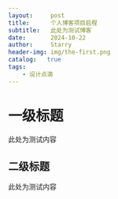 ```yaml
---
layout:     post
title:      个人博客项目启程
subtitle:   此处为测试博客
date:       2024-10-22
author:     Starry
header-img: img/the-first.png
catalog:   true
tags:
    - 设计点滴
---
```

# 一级标题
此处为测试内容
## 二级标题
此处为测试内容
